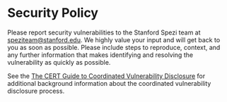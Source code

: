 <!--

This source file is part of the Stanford Spezi open-source project

SPDX-FileCopyrightText: 2022 Stanford University and the project authors (see CONTRIBUTORS.md)

SPDX-License-Identifier: MIT

-->

# Security Policy

Please report security vulnerabilities to the Stanford Spezi team at speziteam@stanford.edu.
We highly value your input and will get back to you as soon as possible. Please include steps to reproduce, context, and any further information that makes identifying and resolving the vulnerability as quickly as possible.

See the [The CERT Guide to Coordinated Vulnerability Disclosure](https://vuls.cert.org/confluence/display/CVD/The+CERT+Guide+to+Coordinated+Vulnerability+Disclosure) for additional background information about the coordinated vulnerability disclosure process.